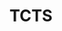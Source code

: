 ---
title: TCTS
categories:
- events
- radio
- digital
- press
tags:
- artist
position: 2
image: 
is-featured: 
is-front: 
website:
facebook: https://www.facebook.com/tctsmusic/
twitter:
instagram:
spotify:
soundcloud:
youtube: 
apple: 
layout: client
---